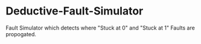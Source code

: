 # Deductive-Fault-Simulator
Fault Simulator which detects where "Stuck at 0" and "Stuck at 1" Faults are propogated.
